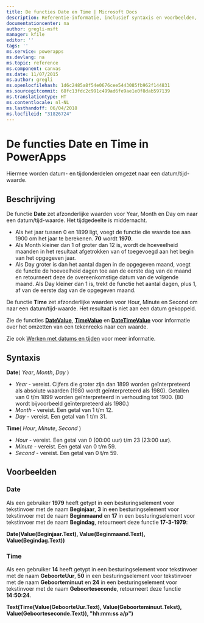 ```yaml
---
title: De functies Date en Time | Microsoft Docs
description: Referentie-informatie, inclusief syntaxis en voorbeelden, voor de functies Date en Time in PowerApps
documentationcenter: na
author: gregli-msft
manager: kfile
editor: ''
tags: ''
ms.service: powerapps
ms.devlang: na
ms.topic: reference
ms.component: canvas
ms.date: 11/07/2015
ms.author: gregli
ms.openlocfilehash: 1d6c2485a8f54e0676cee5443085fb962f144831
ms.sourcegitcommit: 68fc13fdc2c991c499ad6fe9ae1e0f8dab597139
ms.translationtype: HT
ms.contentlocale: nl-NL
ms.lasthandoff: 06/04/2018
ms.locfileid: "31826724"
---
```

# <a name="date-and-time-functions-in-powerapps"></a>De functies Date en Time in PowerApps
Hiermee worden datum- en tijdonderdelen omgezet naar een datum/tijd-waarde.

## <a name="description"></a>Beschrijving
De functie **Date** zet afzonderlijke waarden voor Year, Month en Day om naar een datum/tijd-waarde.  Het tijdgedeelte is middernacht.

* Als het jaar tussen 0 en 1899 ligt, voegt de functie die waarde toe aan 1900 om het jaar te berekenen.  **70** wordt **1970**.
* Als Month kleiner dan 1 of groter dan 12 is, wordt de hoeveelheid maanden in het resultaat afgetrokken van of toegevoegd aan het begin van het opgegeven jaar.
* Als Day groter is dan het aantal dagen in de opgegeven maand, voegt de functie de hoeveelheid dagen toe aan de eerste dag van de maand en retourneert deze de overeenkomstige datum van de volgende maand.  Als Day kleiner dan 1 is, trekt de functie het aantal dagen, plus 1, af van de eerste dag van de opgegeven maand.

De functie **Time** zet afzonderlijke waarden voor Hour, Minute en Second om naar een datum/tijd-waarde.  Het resultaat is niet aan een datum gekoppeld.

Zie de functies **[DateValue](function-datevalue-timevalue.md)**, **[TimeValue](function-datevalue-timevalue.md)** en **[DateTimeValue](function-datevalue-timevalue.md)** voor informatie over het omzetten van een tekenreeks naar een waarde.  

Zie ook [Werken met datums en tijden](../show-text-dates-times.md) voor meer informatie.

## <a name="syntax"></a>Syntaxis
**Date**( *Year*, *Month*, *Day* )

* *Year* - vereist.  Cijfers die groter zijn dan 1899 worden geïnterpreteerd als absolute waarden (1980 wordt geïnterpreteerd als 1980). Getallen van 0 t/m 1899 worden geïnterpreteerd in verhouding tot 1900. (80 wordt bijvoorbeeld geïnterpreteerd als 1980.)
* *Month* - vereist.  Een getal van 1 t/m 12.
* *Day* - vereist. Een getal van 1 t/m 31.

**Time**( *Hour*, *Minute*, *Second* )

* *Hour* - vereist.  Een getal van 0 (00:00 uur) t/m 23 (23:00 uur).
* *Minute* - vereist. Een getal van 0 t/m 59.
* *Second* - vereist. Een getal van 0 t/m 59.

## <a name="examples"></a>Voorbeelden
### <a name="date"></a>Date
Als een gebruiker **1979** heeft getypt in een besturingselement voor tekstinvoer met de naam **Beginjaar**, **3** in een besturingselement voor tekstinvoer met de naam **Beginmaand** en **17** in een besturingselement voor tekstinvoer met de naam **Begindag**, retourneert deze functie **17-3-1979**:

**Date(Value(Beginjaar.Text), Value(Beginmaand.Text), Value(Begindag.Text))**

### <a name="time"></a>Time
Als een gebruiker **14** heeft getypt in een besturingselement voor tekstinvoer met de naam **GeboorteUur**, **50** in een besturingselement voor tekstinvoer met de naam **Geboorteminuut** en **24** in een besturingselement voor tekstinvoer met de naam **Geboorteseconde**, retourneert deze functie **14:50:24**.

**Text(Time(Value(GeboorteUur.Text), Value(Geboorteminuut.Tekst), Value(Geboorteseconde.Text)), "hh:mm:ss a/p")**

